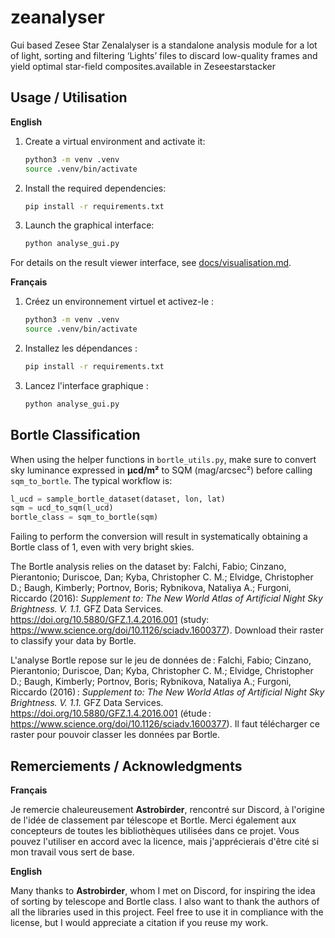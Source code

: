 # zeanalyser
Gui based Zesee Star Zenalalyser is a standalone analysis module for a lot of light, sorting and filtering ‘Lights’ files to discard low-quality frames and yield optimal star-field composites.available in Zeseestarstacker

## Usage / Utilisation

**English**

1. Create a virtual environment and activate it:

   ```bash
   python3 -m venv .venv
   source .venv/bin/activate
   ```

2. Install the required dependencies:

   ```bash
   pip install -r requirements.txt
   ```

3. Launch the graphical interface:

   ```bash
   python analyse_gui.py
   ```

For details on the result viewer interface, see [docs/visualisation.md](docs/visualisation.md).

**Français**

1. Créez un environnement virtuel et activez-le&nbsp;:

   ```bash
   python3 -m venv .venv
   source .venv/bin/activate
   ```

2. Installez les dépendances&nbsp;:

   ```bash
   pip install -r requirements.txt
   ```

3. Lancez l'interface graphique&nbsp;:

   ```bash
   python analyse_gui.py
   ```

## Bortle Classification

When using the helper functions in `bortle_utils.py`, make sure to convert
sky luminance expressed in **µcd/m²** to SQM (mag/arcsec²) before calling
`sqm_to_bortle`. The typical workflow is:

```python
l_ucd = sample_bortle_dataset(dataset, lon, lat)
sqm = ucd_to_sqm(l_ucd)
bortle_class = sqm_to_bortle(sqm)
```

Failing to perform the conversion will result in systematically obtaining a
Bortle class of 1, even with very bright skies.

The Bortle analysis relies on the dataset by:
Falchi, Fabio; Cinzano, Pierantonio; Duriscoe, Dan; Kyba, Christopher C. M.; Elvidge, Christopher D.; Baugh, Kimberly; Portnov, Boris; Rybnikova, Nataliya A.; Furgoni, Riccardo (2016): *Supplement to: The New World Atlas of Artificial Night Sky Brightness. V. 1.1.* GFZ Data Services. <https://doi.org/10.5880/GFZ.1.4.2016.001>
(study: <https://www.science.org/doi/10.1126/sciadv.1600377>). Download their raster to classify your data by Bortle.

L'analyse Bortle repose sur le jeu de données de :
Falchi, Fabio; Cinzano, Pierantonio; Duriscoe, Dan; Kyba, Christopher C. M.; Elvidge, Christopher D.; Baugh, Kimberly; Portnov, Boris; Rybnikova, Nataliya A.; Furgoni, Riccardo (2016) : *Supplement to: The New World Atlas of Artificial Night Sky Brightness. V. 1.1.* GFZ Data Services. <https://doi.org/10.5880/GFZ.1.4.2016.001>
(étude : <https://www.science.org/doi/10.1126/sciadv.1600377>). Il faut télécharger ce raster pour pouvoir classer les données par Bortle.


## Remerciements / Acknowledgments

**Français**

Je remercie chaleureusement **Astrobirder**, rencontré sur Discord, à l'origine de l'idée de classement par télescope et Bortle. Merci également aux concepteurs de toutes les bibliothèques utilisées dans ce projet. Vous pouvez l'utiliser en accord avec la licence, mais j'apprécierais d'être cité si mon travail vous sert de base.

**English**

Many thanks to **Astrobirder**, whom I met on Discord, for inspiring the idea of sorting by telescope and Bortle class. I also want to thank the authors of all the libraries used in this project. Feel free to use it in compliance with the license, but I would appreciate a citation if you reuse my work.

